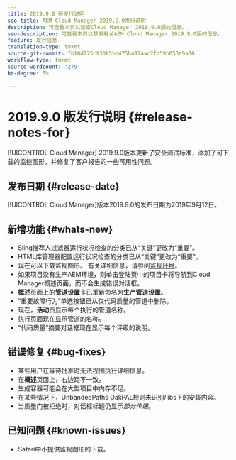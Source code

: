```yaml
---
title: 2019.9.0 版发行说明
seo-title: AEM Cloud Manager 2019.9.0发行说明
description: 可查看本页以获取Cloud Manager 2019.9.0版的信息。
seo-description: 可查看本页以获取有关AEM Cloud Manager 2019.9.0版的信息。
feature: 发行信息
translation-type: tm+mt
source-git-commit: fb10d775c930b5bb475b497aac2fd59b053a9a00
workflow-type: tm+mt
source-wordcount: '279'
ht-degree: 5%

---
```


# 2019.9.0 版发行说明 {#release-notes-for}

[!UICONTROL Cloud Manager] 2019.9.0版本更新了安全测试标准，添加了可下载的监控图形，并修复了客户报告的一些可用性问题。

## 发布日期 {#release-date}

[!UICONTROL Cloud Manager]版本2019.9.0的发布日期为2019年9月12日。

## 新增功能 {#whats-new}

* Sling推荐人过滤器运行状况检查的分类已从“关键”更改为“重要”。
* HTML库管理器配置运行状况检查的分类已从“关键”更改为“重要”。
* 现在可以下载监视图形。 有关详细信息，请参阅[监视环境](monitor-your-environments.md)。
* 如果项目没有生产AEM环境，则单击登陆页中的项目卡将导航到Cloud Manager概述页面，而不会生成错误对话框。
* **概述**&#x200B;页面上的&#x200B;**管道设置**&#x200B;卡已重新命名为&#x200B;**生产管道设置**。
* “重要故障行为”单选按钮已从仅代码质量的管道中删除。
* 现在，**活动**&#x200B;页显示每个执行的管道名称。
* 执行页面现在显示管道的名称。
* “代码质量”摘要对话框现在显示每个评级的说明。

## 错误修复 {#bug-fixes}

* 某些用户在等待批准时无法视图执行详细信息。
* 在&#x200B;**概述**&#x200B;页面上，右边距不一致。
* 生成容器可能会在大型项目中内存不足。
* 在某些情况下，UnbandedPaths OakPAL规则未识别/libs下的安装内容。
* 当质量门被拒绝时，对话框标题仍显示&#x200B;*部分传递*。

## 已知问题 {#known-issues}

* Safari中不提供监视图形的下载。
